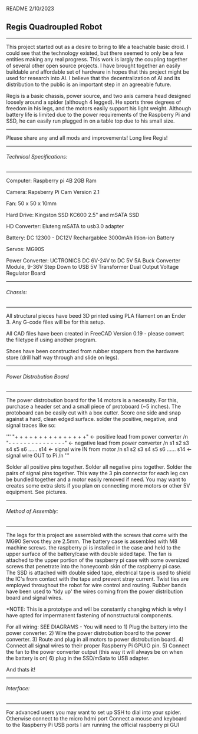 README
2/10/2023

## Regis Quadroupled Robot

- - - - - - - - - - - - - - - - - - - - - - - - - - - - - - - - - - - - - 
This project started out as a desire to bring to life a teachable basic droid.
I could see that the technology existed, but there seemed to only be a few entities making any real progress. This work is largly the coupling together of several other open source projects. I have brought together an easily buildable and affordable set of hardware in hopes that this project might be used for research into AI. I believe that the decentralization of AI and its distribution to the public is an important step in an agreeable future.

Regis is a basic chassis, power source, and two axis camera head designed loosely around a spider (although 4 legged).
He sports three degrees of freedom in his legs, and the motors easily support his light weight. Although battery life is limited due to the power requirements of the Raspberry Pi and SSD, he can easily run plugged in on a table top due to his small size.
- - - - - - - - - - - - - - - - - - - - - - - - - - - - - - - - - - - - - 

Please share any and all mods and improvements! Long live Regis!

- - - - - - - - - - - - - - - - - - - - - - - - - - - - - - - - - - - - - 
###### Technical Specifications:
- - - - - - - - - - - - - - - - - - - - - - - - - - - - - - - - - - - - - 
Computer: Raspberry pi 4B 2GB Ram

Camera: Rapsberry Pi Cam Version 2.1

Fan: 50 x 50 x 10mm

Hard Drive: Kingston SSD KC600 2.5" and mSATA SSD

HD Converter: Eluteng mSATA to usb3.0 adapter

Battery: DC 12300 - DC12V Rechargablee 3000mAh lition-ion Battery

Servos: MG90S

Power Converter: UCTRONICS DC 6V-24V to DC 5V 5A Buck Converter Module, 9-36V Step Down to USB 5V Transformer Dual Output Voltage Regulator Board

- - - - - - - - - - - - - - - - - - - - - - - - - - - - - - - - - - - - - 
###### Chassis:
- - - - - - - - - - - - - - - - - - - - - - - - - - - - - - - - - - - - - 
All structural pieces have beed 3D printed using PLA filament on an Ender 3. Any G-code files will be for this setup.

All CAD files have been created in FreeCAD Version 0.19 - please convert the filetype if using another program.

Shoes have been constructed from rubber stoppers from the hardware store (drill half way through and slide on legs).

- - - - - - - - - - - - - - - - - - - - - - - - - - - - - - - - - - - - - 
###### Power Distrobution Board
- - - - - - - - - - - - - - - - - - - - - - - - - - - - - - - - - - - - - 
The power distrobution board for the 14 motors is a necessity. For this, purchase a header set and a small piece of protoboard (~5 inches). The protoboard can be easily cut with a box cutter. Score one side and snap against a hard, clean edged surface. solder the positive, negative, and signal traces like so:

'''
"+ + + + + + + + + + + + + + +"  ← positive lead from power converter /n
"- - - - - - - - - - - - - - -"  ← negative lead from power converter /n
s1 s2 s3 s4 s5 s6 ...... s14   ← signal wire IN from motor /n
s1 s2 s3 s4 s5 s6 ...... s14   ← signal wire OUT to Pi /n
'''

Solder all positive pins together. Solder all negative pins together. Solder the pairs of signal pins together.
This way the 3 pin connector for each leg can be bundled together and a motor easily removed if need. You may want to creates some extra slots if you plan on connecting more motors or other 5V equipment. See pictures.

- - - - - - - - - - - - - - - - - - - - - - - - - - - - - - - - - - - - - 
###### Method of Assembly:
- - - - - - - - - - - - - - - - - - - - - - - - - - - - - - - - - - - - - 
The legs for this project are assembled with the screws that come with the MG90 Servos they are 2.5mm. The battery case is assembled with M8 machine screws. the raspberry pi is installed in the case and held to the upper surface of the battery/case with double sided tape. The fan is attached to the upper portion of the raspberry pi case with some oversized screws that penetrate into the honeycomb skin of the raspberry pi case. The SSD is attached with double sided tape, electrical tape is used to shield the IC's from contact with the tape and prevent stray current. Twist ties are employed throughout the robot for wire control and routing. Rubber bands have been used to 'tidy up' the wires coming from the power distribution board and signal wires. 

*NOTE: This is a prototype and will be constantly changing which is why I have opted for impermanent fastening of nonstructural components.

For all wiring: SEE DIAGRAMS - You will need to 1) Plug the battery into the power converter. 2) Wire the power distrobution board to the power converter. 3) Route and plug in all motors to power distrobution board. 4) Connect all signal wires to their proper Raspberry Pi GPUIO pin. 5) Connect the fan to the power converter output (this way it will always be on when the battery is on) 6) plug in the SSD/mSata to USB adapter.

And thats it!

- - - - - - - - - - - - - - - - - - - - - - - - - - - - - - - - - - - - - 
###### Interface:
- - - - - - - - - - - - - - - - - - - - - - - - - - - - - - - - - - - - - 
For advanced users you may want to set up SSH to dial into your spider.
Otherwise connect to the micro hdmi port
Connect a mouse and keyboard to the Raspberry Pi USB ports
I am running the official raspberry pi GUI